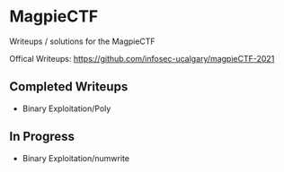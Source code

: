 # MagpieCTF
Writeups / solutions for the MagpieCTF

Offical Writeups: https://github.com/infosec-ucalgary/magpieCTF-2021


## Completed Writeups
- Binary Exploitation/Poly
## In Progress
- Binary Exploitation/numwrite
